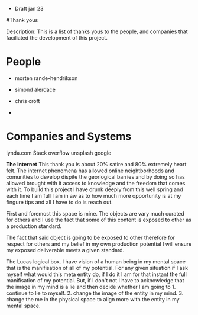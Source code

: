 - Draft jan 23

#Thank yous

Description: This is a list of thanks yous to the people, and companies that faciliated the development of this project.  

# People #
- morten rande-hendrikson
- simond alerdace
- chris croft

-


# Companies and Systems #

lynda.com
Stack overflow
unsplash
google

__The Internet__
This thank you is about 20% satire and 80% extremely heart felt. The internet phenomena has allowed online neightborhoods and comunities to develop dispite the georlogical barries and by doing so has allowed brought with it access to knowledge and the freedom that comes with it. To build this project I have drunk deeply from this well spring and each time I am full I am in aw as to how much more opportunity is at my fingure tips and all I have to do is reach out.   


First and foremost this space is mine. The objects are vary much curated for others and I use the fact that some of this content is exposed to other as a production standard.

The fact that said object is going to be exposed to other therefore for respect for others and my belief in my own production potential I will ensure my exposed deliverable meets a given standard.

The Lucas logical box. I have vision of a human being in my mental space that is the manifisation of all of my potential. For any given situation if I ask myself what would this meta entity do, if I do it I am for that instant the full manifisation of my potential. But, if I don't not I have to acknowledge that the image in my mind is a lie and then decide whether I am going to 1. continue to lie to myself. 2. change the image of the entity in my mind. 3. change the me in the physical space to align more with the entity in my mental space. 
